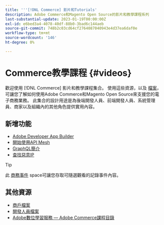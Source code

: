 ```yaml
---
title: '''[!DNL Commerce] 影片和Tutorials'
description: Adobe Commerce和Magento Open Source的影片和教學課程系列
last-substantial-update: 2023-01-19T00:00:00Z
exl-id: e6bed3a4-4078-40df-88b0-3bad6c144aeb
source-git-commit: 748b2c03cd64cf2764087040943e4d37ea6daf0e
workflow-type: tm+mt
source-wordcount: '146'
ht-degree: 0%

---
```


# Commerce教學課程 {#videos}

歡迎使用 [!DNL Commerce] 影片和教學課程集合。 使用這些資源，以及 [檔案](https://experienceleague.adobe.com/docs/commerce.html)，可讓您了解如何使用Adobe Commerce和Magento Open Source來支援您的電子商務業務。 此集合的設計用途是為後端開發人員、前端開發人員、系統管理員、商家以及組織內的其他角色提供實用內容。

<div id="whats-new-section">

## 新增功能

- [Adobe Developer App Builder](../app-builder/introduction-to-app-builder.md)
- [開始使用API Mesh](../api-mesh/getting-started-api-mesh.md)
- [GraphQL簡介](../graphql-rest/intro-graphql.md)
- [查找惡意IP](../new-relic/malicious-ip.md)

</div>
<div id="recs-overview-body-1"></div>
<div id="recs-overview-body-2"></div>
<div id="recs-overview-body-3"></div>
<div id="recs-overview-body-4"></div>
<div id="recs-overview-body-5"></div>
<div id="recs-overview-body-6"></div>

>[!TIP]
>
>此 [商務事件](https://experienceleague.adobe.com/docs/commerce-events/events/overview.html) space可讓您存取可隨選觀看的記錄事件內容。

## 其他資源

- [商戶檔案](https://experienceleague.adobe.com/docs/commerce-admin/user-guides/home.html)
- [開發人員檔案](https://developer.adobe.com/commerce)
- [Adobe數位學習服務 — Adobe Commerce課程目錄](https://learning.adobe.com/catalog.html?solution=Adobe%20Commerce)
